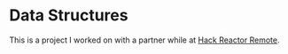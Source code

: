 # Data Structures

This is a project I worked on with a partner while at [Hack Reactor Remote](http://www.hackreactor.com/remote/).
